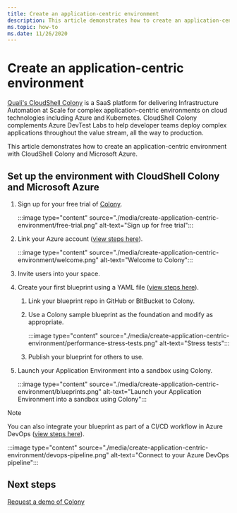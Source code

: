 ```yaml
---
title: Create an application-centric environment
description: This article demonstrates how to create an application-centric environment with Cloud Shell Colony and Microsoft Azure.
ms.topic: how-to
ms.date: 11/26/2020
---
```


# Create an application-centric environment

[Quali's CloudShell Colony](https://azuremarketplace.microsoft.com/marketplace/apps/quali_systems.cloudshell_colony?tab=Overview) is a SaaS platform for delivering Infrastructure Automation at Scale for complex application-centric environments on cloud technologies including Azure and Kubernetes. CloudShell Colony complements Azure DevTest Labs to help developer teams deploy complex applications throughout the value stream, all the way to production.

This article demonstrates how to create an application-centric environment with CloudShell Colony and Microsoft Azure.

## Set up the environment with CloudShell Colony and Microsoft Azure

1. Sign up for your free trial of [Colony](https://azuremarketplace.microsoft.com/marketplace/apps/quali_systems.cloudshell_colony?tab=Overview).

    :::image type="content" source="./media/create-application-centric-environment/free-trial.png" alt-text="Sign up for free trial":::    
1. Link your Azure account ([view steps here](https://colonysupport.quali.com/hc/articles/360008222234)).

    :::image type="content" source="./media/create-application-centric-environment/welcome.png" alt-text="Welcome to Colony":::     
1. Invite users into your space.
1. Create your first blueprint using a YAML file ([view steps here](https://colonysupport.quali.com/hc/articles/360001680807-Steps-to-Developing-a-Blueprint)).
    1. Link your blueprint repo in GitHub or BitBucket to Colony.
    1. Use a Colony sample blueprint as the foundation and modify as appropriate.

        :::image type="content" source="./media/create-application-centric-environment/performance-stress-tests.png" alt-text="Stress tests":::    
    1. Publish your blueprint for others to use.
1. Launch your Application Environment into a sandbox using Colony.

    :::image type="content" source="./media/create-application-centric-environment/blueprints.png" alt-text="Launch your Application Environment into a sandbox using Colony":::    

> [!NOTE]
> You can also integrate your blueprint as part of a CI/CD workflow in Azure DevOps ([view steps here](https://colonysupport.quali.com/hc/articles/360008464234)).

:::image type="content" source="./media/create-application-centric-environment/devops-pipeline.png" alt-text="Connect to your Azure DevOps pipeline":::    

## Next steps

[Request a demo of Colony](https://info.quali.com/cloudshell-colony-demo-request)
